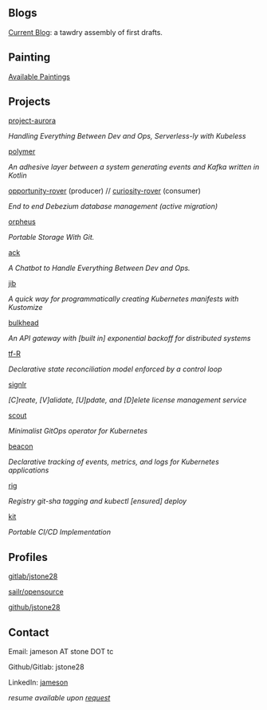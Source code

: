 ## Blogs

[Current Blog](blog/index.md): a tawdry assembly of first drafts.

## Painting

[Available Paintings](paintings/index.md)

## Projects

[project-aurora](https://gitlab.com/sailr/opensource/project-aurora)

*Handling Everything Between Dev and Ops, Serverless-ly with Kubeless*

[polymer](https://gitlab.com/jstone28/polymer)

*An adhesive layer between a system generating events and Kafka written in Kotlin*

[opportunity-rover](https://gitlab.com/jstone28/opportunity-rover) (producer) //
[curiosity-rover](https://gitlab.com/jstone28/curiosity-rover) (consumer)

*End to end Debezium database management (active migration)*

[orpheus](https://gitlab.com/sailr/opensource/orpheus)

*Portable Storage With Git.*

[ack](https://gitlab.com/sailr/opensource/ack)

*A Chatbot to Handle Everything Between Dev and Ops.*

[jib](https://gitlab.com/sailr/opensource/jib)

*A quick way for programmatically creating Kubernetes manifests with Kustomize*

[bulkhead](https://gitlab.com/sailr/opensource/bulkhead)

*An API gateway with [built in] exponential backoff for distributed systems*

[tf-R](https://gitlab.com/sailr/opensource/tf-r)

*Declarative state reconciliation model enforced by a control loop*

[signlr](https://gitlab.com/sailr/opensource/signlr)

*[C]reate, [V]alidate, [U]pdate, and [D]elete license management service*

[scout](https://gitlab.com/sailr/opensource/scout)

*Minimalist GitOps operator for Kubernetes*

[beacon](https://gitlab.com/sailr/opensource/beacon)

*Declarative tracking of events, metrics, and logs for Kubernetes applications*

[rig](https://gitlab.com/sailr/opensource/rig)

*Registry git-sha tagging and kubectl [ensured] deploy*

[kit](https://gitlab.com/sailr/opensource/kit)

*Portable CI/CD Implementation*

## Profiles

[gitlab/jstone28](https://gitlab.com/jstone28)

[sailr/opensource](https://gitlab.com/sailr/opensource)

[github/jstone28](https://github.com/jstone28)

## Contact

Email: jameson AT stone DOT tc

Github/Gitlab: jstone28

LinkedIn: [jameson](https://www.linkedin.com/in/jameson-stone-66b521196)

*resume available upon [request](mailto:jameson@stone.tc?subject=[Axiomatic[Dev]]%20Resume%20Request)*
